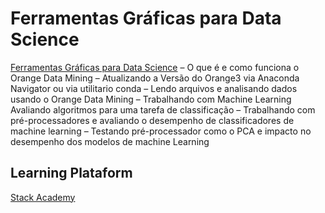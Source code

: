 # Ferramentas Gráficas para Data Science

[Ferramentas Gráficas para Data Science](https://stackacademy.com.br/curso-big-data-para-cientistas-de-dados/)
– O que é e como funciona o Orange Data Mining
– Atualizando a Versão do Orange3 via Anaconda Navigator ou via utilitario conda
– Lendo arquivos e analisando dados usando o Orange Data Mining
– Trabalhando com Machine Learning Avaliando algoritmos para uma tarefa de classificação 
– Trabalhando com pré-processadores e avaliando o desempenho de classificadores de machine learning
– Testando pré-processador como o PCA e impacto no desempenho dos modelos de machine Learning

## Learning Plataform
[Stack Academy](https://stackacademy.com.br/)
